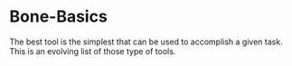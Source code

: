 # Bone-Basics

The best tool is the simplest that can be used to accomplish a given task. This is an evolving list of those type of tools.
